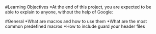 #Learning Objectives
*At the end of this project, you are expected to be able to explain to anyone, without the help of Google:

#General
*What are macros and how to use them
*What are the most common predefined macros
*How to include guard your header files
